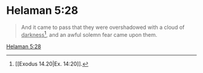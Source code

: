 # Helaman 5:28

> And it came to pass that they were overshadowed with a cloud of <u>darkness</u>[^a], and an awful solemn fear came upon them.

[Helaman 5:28](https://www.churchofjesuschrist.org/study/scriptures/bofm/hel/5?lang=eng&id=p28#p28)


[^a]: [[Exodus 14.20|Ex. 14:20]].  
